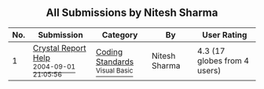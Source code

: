 ﻿<div align="center">

## All Submissions by Nitesh Sharma

</div>

No.  | Submission | Category | By   | User Rating
---- | ---------- | -------- | ---- | -----------
1 | [Crystal Report Help<br /><sup>2004-09-01 21:05:56</sup>](https://github.com/Planet-Source-Code/nitesh-sharma-crystal-report-help__1-55988) | [Coding Standards<br /><sup>Visual Basic</sup>](../ByCategory/coding-standards__1-43.md) | Nitesh Sharma | 4.3 (17 globes from 4 users)
